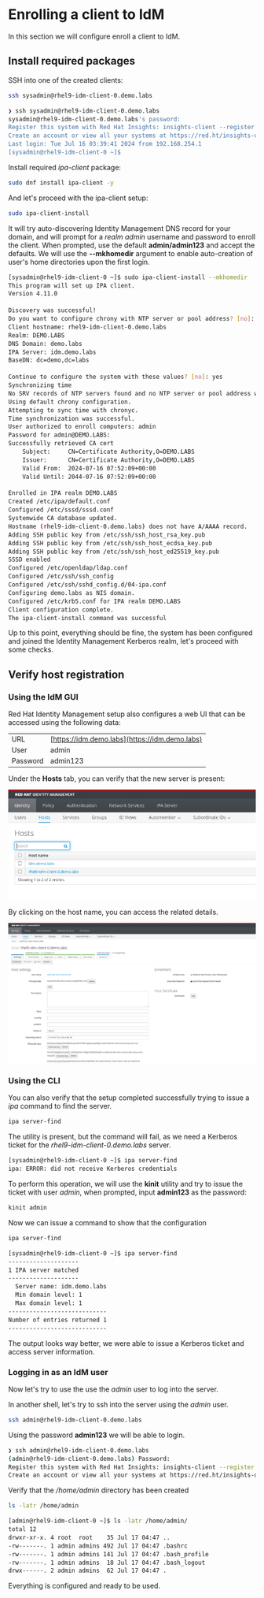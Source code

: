 # Enrolling a client to IdM

In this section we will configure enroll a client to IdM.

## Install required packages

SSH into one of the created clients:

```bash
ssh sysadmin@rhel9-idm-client-0.demo.labs
```

```bash
❯ ssh sysadmin@rhel9-idm-client-0.demo.labs
sysadmin@rhel9-idm-client-0.demo.labs's password: 
Register this system with Red Hat Insights: insights-client --register
Create an account or view all your systems at https://red.ht/insights-dashboard
Last login: Tue Jul 16 03:39:41 2024 from 192.168.254.1
[sysadmin@rhel9-idm-client-0 ~]$ 
```

Install required *ipa-client* package:

```bash
sudo dnf install ipa-client -y
```

And let's proceed with the ipa-client setup:

```bash
sudo ipa-client-install
```

It will try auto-discovering Identity Management DNS record for your domain, and will prompt for a *realm admin* username and password to enroll the client. When prompted, use the default **admin/admin123** and accept the defaults. We will use the **--mkhomedir** argument to enable auto-creation of user's home directories upon the first login.

```bash
[sysadmin@rhel9-idm-client-0 ~]$ sudo ipa-client-install --mkhomedir
This program will set up IPA client.
Version 4.11.0

Discovery was successful!
Do you want to configure chrony with NTP server or pool address? [no]: 
Client hostname: rhel9-idm-client-0.demo.labs
Realm: DEMO.LABS
DNS Domain: demo.labs
IPA Server: idm.demo.labs
BaseDN: dc=demo,dc=labs

Continue to configure the system with these values? [no]: yes
Synchronizing time
No SRV records of NTP servers found and no NTP server or pool address was provided.
Using default chrony configuration.
Attempting to sync time with chronyc.
Time synchronization was successful.
User authorized to enroll computers: admin
Password for admin@DEMO.LABS: 
Successfully retrieved CA cert
    Subject:     CN=Certificate Authority,O=DEMO.LABS
    Issuer:      CN=Certificate Authority,O=DEMO.LABS
    Valid From:  2024-07-16 07:52:09+00:00
    Valid Until: 2044-07-16 07:52:09+00:00

Enrolled in IPA realm DEMO.LABS
Created /etc/ipa/default.conf
Configured /etc/sssd/sssd.conf
Systemwide CA database updated.
Hostname (rhel9-idm-client-0.demo.labs) does not have A/AAAA record.
Adding SSH public key from /etc/ssh/ssh_host_rsa_key.pub
Adding SSH public key from /etc/ssh/ssh_host_ecdsa_key.pub
Adding SSH public key from /etc/ssh/ssh_host_ed25519_key.pub
SSSD enabled
Configured /etc/openldap/ldap.conf
Configured /etc/ssh/ssh_config
Configured /etc/ssh/sshd_config.d/04-ipa.conf
Configuring demo.labs as NIS domain.
Configured /etc/krb5.conf for IPA realm DEMO.LABS
Client configuration complete.
The ipa-client-install command was successful
```

Up to this point, everything should be fine, the system has been configured and joined the Identity Management Kerberos realm, let's proceed with some checks.

## Verify host registration

### Using the IdM GUI

Red Hat Identity Management setup also configures a web UI that can be accessed using the following data:

|  |  | 
| - | - | 
| URL | [https://idm.demo.labs](https://idm.demo.labs) | 
| User | admin | 
| Password | admin123 | 


Under the **Hosts** tab, you can verify that the new server is present:

![](./assets/idm-host.png)

By clicking on the host name, you can access the related details.

![](./assets/idm-host-details.png)

### Using the CLI

You can also verify that the setup completed successfully trying to issue a *ipa* command to find the server.

```bash
ipa server-find
```

The utility is present, but the command will fail, as we need a Kerberos ticket for the *rhel9-idm-client-0.demo.labs* server.

```bash
[sysadmin@rhel9-idm-client-0 ~]$ ipa server-find
ipa: ERROR: did not receive Kerberos credentials
```

To perform this operation, we will use the **kinit** utility and try to issue the ticket with user *admin*, when prompted, input **admin123** as the password:

```bash
kinit admin
```

Now we can issue a command to show that the configuration

```bash
ipa server-find
```

```bash
[sysadmin@rhel9-idm-client-0 ~]$ ipa server-find
--------------------
1 IPA server matched
--------------------
  Server name: idm.demo.labs
  Min domain level: 1
  Max domain level: 1
----------------------------
Number of entries returned 1
----------------------------
```

The output looks way better, we were able to issue a Kerberos ticket and access server information.

### Logging in as an IdM user

Now let's try to use the use the *admin* user to log into the server.

In another shell, let's try to ssh into the server using the *admin* user.

```bash
ssh admin@rhel9-idm-client-0.demo.labs
```

Using the password **admin123** we will be able to login.

```bash
❯ ssh admin@rhel9-idm-client-0.demo.labs
(admin@rhel9-idm-client-0.demo.labs) Password: 
Register this system with Red Hat Insights: insights-client --register
Create an account or view all your systems at https://red.ht/insights-dashboard
```

Verify that the */home/admin* directory has been created

```bash
ls -latr /home/admin
```

```bash
[admin@rhel9-idm-client-0 ~]$ ls -latr /home/admin/
total 12
drwxr-xr-x. 4 root  root    35 Jul 17 04:47 ..
-rw-------. 1 admin admins 492 Jul 17 04:47 .bashrc
-rw-------. 1 admin admins 141 Jul 17 04:47 .bash_profile
-rw-------. 1 admin admins  18 Jul 17 04:47 .bash_logout
drwx------. 2 admin admins  62 Jul 17 04:47 .
```

Everything is configured and ready to be used.